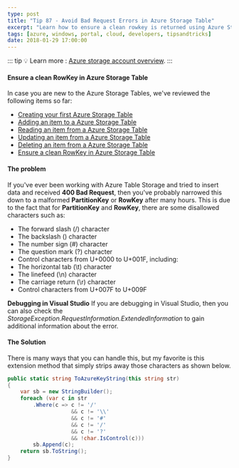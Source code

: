```yaml
---
type: post
title: "Tip 87 - Avoid Bad Request Errors in Azure Storage Table"
excerpt: "Learn how to ensure a clean rowkey is returned using Azure Storage Table"
tags: [azure, windows, portal, cloud, developers, tipsandtricks]
date: 2018-01-29 17:00:00
---
```


::: tip
:bulb: Learn more : [Azure storage account overview](https://docs.microsoft.com/azure/storage/common/storage-account-overview?WT.mc_id=docs-azuredevtips-micrum).
:::

#### Ensure a clean RowKey in Azure Storage Table

In case you are new to the Azure Storage Tables, we've reviewed the following items so far:

* [Creating your first Azure Storage Table](https://microsoft.github.io/AzureTipsAndTricks/blog/tip82.html)
* [Adding an item to a Azure Storage Table](https://microsoft.github.io/AzureTipsAndTricks/blog/tip83.html)
* [Reading an item from a Azure Storage Table](https://microsoft.github.io/AzureTipsAndTricks/blog/tip84.html)
* [Updating an item from a Azure Storage Table](https://microsoft.github.io/AzureTipsAndTricks/blog/tip85.html)
* [Deleting an item from a Azure Storage Table](https://microsoft.github.io/AzureTipsAndTricks/blog/tip86.html)
* [Ensure a clean RowKey in Azure Storage Table](https://microsoft.github.io/AzureTipsAndTricks/blog/tip86.html)

#### The problem

If you've ever been working with Azure Table Storage and tried to insert data and received **400 Bad Request**, then you've probably narrowed this down to a malformed **PartitionKey** or **RowKey** after many hours. This is due to the fact that for **PartitionKey** and **RowKey**, there are some disallowed characters such as: 

* The forward slash (/) character
* The backslash (\) character
* The number sign (#) character
* The question mark (?) character
* Control characters from U+0000 to U+001F, including:
* The horizontal tab (\t) character
* The linefeed (\n) character
* The carriage return (\r) character
* Control characters from U+007F to U+009F

**Debugging in Visual Studio** If you are debugging in Visual Studio, then you can also check the *StorageException.RequestInformation.ExtendedInformation* to gain additional information about the error. 


#### The Solution

There is many ways that you can handle this, but my favorite is this extension method that simply strips away those characters as shown below.  

```csharp
public static string ToAzureKeyString(this string str)
{
    var sb = new StringBuilder();
    foreach (var c in str
        .Where(c => c != '/'
                    && c != '\\'
                    && c != '#'
                    && c != '/'
                    && c != '?'
                    && !char.IsControl(c)))
        sb.Append(c);
    return sb.ToString();
}
```
